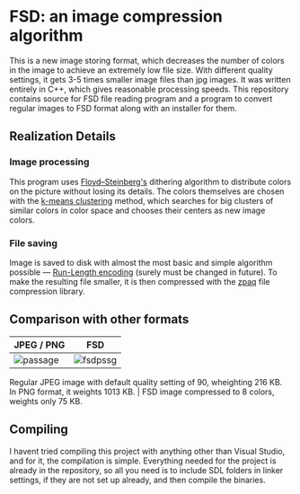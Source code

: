 # FSD: an image compression algorithm

This is a new image storing format, which decreases the number of colors in the image to achieve an extremely low file size. With different quality settings, it gets 3-5 times smaller image files than jpg images. It was written entirely in C++, which gives reasonable processing speeds.
This repository contains source for FSD file reading program and a program to convert regular images to FSD format along with an installer for them.

## Realization Details

### Image processing

This program uses [Floyd–Steinberg's](https://en.wikipedia.org/wiki/Floyd%E2%80%93Steinberg_dithering) dithering algorithm to distribute colors on the picture without losing its details. The colors themselves are chosen with the [k-means clustering](https://en.wikipedia.org/wiki/K-means_clustering) method, which searches for big clusters of similar colors in color space and chooses their centers as new image colors.

### File saving

Image is saved to disk with almost the most basic and simple algorithm possible — [Run-Length encoding](https://en.wikipedia.org/wiki/Run-length_encoding) (surely must be changed in future). To make the resulting file smaller, it is then compressed with the [zpaq](https://github.com/zpaq/zpaq) file compression library.

## Comparison with other formats

JPEG / PNG | FSD
---|---
![passage](https://github.com/DobriniaMerk/FSD/assets/93145779/0703ea3f-9b6f-4b5a-b502-fb14955ded40) | ![fsdpssg](https://github.com/DobriniaMerk/FSD/assets/93145779/f88750d7-d635-44f7-8fab-0994eef7533e)

Regular JPEG image with default quality setting of 90, wheighting 216 KB. <br> In PNG format, it weights 1013 KB. | FSD image compressed to 8 colors, weights only 75 KB.

## Compiling

I havent tried compiling this project with anything other than Visual Studio, and for it, the compilation is simple.
Everything needed for the project is already in the repository, so all you need is to include SDL folders in linker settings, if they are not set up already, and then compile the binaries.
